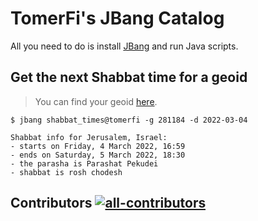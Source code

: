 # TomerFi's JBang Catalog

All you need to do is install [JBang](https://www.jbang.dev/) and run Java scripts.

## Get the next Shabbat time for a geoid

> You can find your geoid [here](https://www.geonames.org/).

```shell
$ jbang shabbat_times@tomerfi -g 281184 -d 2022-03-04

Shabbat info for Jerusalem, Israel:
- starts on Friday, 4 March 2022, 16:59
- ends on Saturday, 5 March 2022, 18:30
- the parasha is Parashat Pekudei
- shabbat is rosh chodesh
```

## Contributors [![all-contributors]](https://allcontributors.org/)

<!-- ALL-CONTRIBUTORS-LIST:START - Do not remove or modify this section -->
<!-- prettier-ignore-start -->
<!-- markdownlint-disable -->

<!-- markdownlint-restore -->
<!-- prettier-ignore-end -->

<!-- ALL-CONTRIBUTORS-LIST:END -->

[all-contributors]: https://img.shields.io/github/all-contributors/tomerfi/jbang-catalog?color=ee8449&style=flat-square
